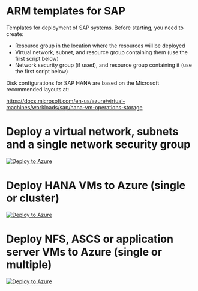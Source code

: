 # ARM templates for SAP
Templates for deployment of SAP systems. Before starting, you need to create:

* Resource group in the location where the resources will be deployed
* Virtual network, subnet, and resource group containing them (use the first script below)
* Network security group (if used), and resource group containing it (use the first script below)

Disk configurations for SAP HANA are based on the Microsoft recommended layouts at:

https://docs.microsoft.com/en-us/azure/virtual-machines/workloads/sap/hana-vm-operations-storage

# Deploy a virtual network, subnets and a single network security group
[![Deploy to Azure](https://azuredeploy.net/deploybutton.png)](https://portal.azure.com/#create/Microsoft.Template/uri/https%3A%2F%2Fraw.githubusercontent.com%2Fdohughes-msft%2Fsap%2Fmaster%2Farm%2Fnetwork%2Fvnet_nsg.json)

# Deploy HANA VMs to Azure (single or cluster)
[![Deploy to Azure](https://azuredeploy.net/deploybutton.png)](https://portal.azure.com/#create/Microsoft.Template/uri/https%3A%2F%2Fraw.githubusercontent.com%2Fdohughes-msft%2Fsap%2Fmaster%2Farm%2Fvm%2Fvm_hana_multi_singleline.json)

# Deploy NFS, ASCS or application server VMs to Azure (single or multiple)
[![Deploy to Azure](https://azuredeploy.net/deploybutton.png)](https://portal.azure.com/#create/Microsoft.Template/uri/https%3A%2F%2Fraw.githubusercontent.com%2Fdohughes-msft%2Fsap%2Fmaster%2Farm%2Fvm%2Fvm_app_multi_singleline.json)
